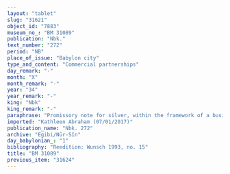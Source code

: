 ```yaml
---
layout: "tablet"
slug: "31621"
object_id: "7883"
museum_no_: "BM 31089"
publication: "Nbk."
text_number: "272"
period: "NB"
place_of_issue: "Babylon city"
type_and_content: "Commercial partnerships"
day_remark: "-"
month: "X"
month_remark: "-"
year: "34"
year_remark: "-"
king: "Nbk"
king_remark: "-"
paraphrase: "Promissory note for silver, within the framework of a business partnership (<em>harrānu</em>).<br /> <strong>B</strong> owes 5 &frac34; shekels of silver to <strong>A<sub>1</sub></strong> and <strong>A<sub>2</sub></strong>, to be delivered in &Scaron;abāṭ (XI). The (indebted) silver is what <strong>C</strong> invested in the business partnership. Names of 2 witnesses and the scribe: &Scaron;ama&scaron;-&scaron;umu-ukīn/&Scaron;ama&scaron;-&scaron;umu-lī&scaron;ir//Si[jatu?].<br /> &nbsp;<br /> <strong>A<sub>1 </sub></strong>= Ina-tē&scaron;&ecirc;-ēṭir/Bēl-apla-uṣur//Illatu; <strong>A<sub>1 </sub></strong>= Bunene-ibni/Nab&ucirc;-damiq//Rē&#39;i-sīs&ecirc;; <strong>B </strong>= Mu&scaron;ēzib-Bēl/Bēl-lē&rsquo;i; <strong>C</strong>=Iddin-Marduk"
imported: "Kathleen Abraham (07/01/2017)"
publication_name: "Nbk. 272"
archive: "Egibi/Nūr-Sîn"
day_babylonian_: "1"
bibliography: "Reedition: Wunsch 1993, no. 15"
title: "BM 31089"
previous_item: "31624"
---
```


